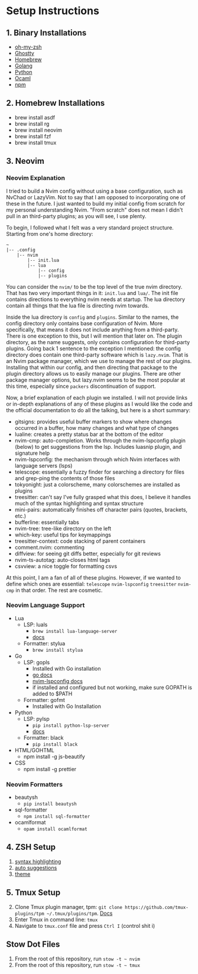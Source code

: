 # Setup Instructions

## 1. Binary Installations

- [oh-my-zsh](https://ohmyz.sh/)
- [Ghostty](https://ghostty.org/)
- [Homebrew](https://brew.sh/)
- [Golang](https://go.dev/doc/install)
- [Python](https://www.python.org/downloads/)
- [Ocaml](https://ocaml.org/install#linux_mac_bsd)
- [npm](https://docs.npmjs.com/downloading-and-installing-node-js-and-npm)

## 2. Homebrew Installations

- brew install asdf
- brew install rg
- brew install neovim
- brew install fzf
- brew install tmux

## 3. Neovim

### Neovim Explanation

I tried to build a Nvim config without using a base configuration, such as NvChad or LazyVim. Not to say that I am opposed to incorporating
one of these in the future. I just wanted to build my initial config from scratch for my personal understanding Nvim. "From scratch" does not
mean I didn't pull in an third-party plugins; as you will see, I use plenty.

To begin, I followed what I felt was a very standard project structure. Starting from one's home directory:

```
~
|-- .config
    |-- nvim
        |-- init.lua
        |-- lua
            |-- config
            |-- plugins
```

You can consider the `nvim/` to be the top level of the true nvim directory. That has two very important things in it: `init.lua` and `lua/`. The init file
contains directions to everything nvim needs at startup. The lua directory contain all things that the lua file is directing nvim towards.

Inside the lua directory is `config` and `plugins`. Similar to the names, the config directory only contains base configuration of Nvim. More specifically,
that means it does not include anything from a third-party. There is one exception to this, but I will mention that later on. The plugin directory, as the name suggests,
only contains configuration for third-party plugins. Going back 1 sentence to the exception I mentioned: the config directory does contain one third-party software which is
`lazy.nvim`. That is an Nvim package manager, which we use to manage the rest of our plugins. Installing that within our config, and then directing that package to the
plugin directory allows us to easily manage our plugins. There are other package manager options, but lazy.nvim seems to be the most popular at this time, especially since
`packers` discontinuation of support.

Now, a brief explanation of each plugin we installed. I will not provide links or in-depth explanations of any of these plugins as I would like the code and the official
documentation to do all the talking, but here is a short summary:

- gitsigns: provides useful buffer markers to show where changes occurred in a buffer, how many changes and what type of changes
- lualine: creates a pretty status bar at the bottom of the editor
- nvim-cmp: auto-completion. Works through the nvim-lspconfig plugin (below) to get suggestions from the lsp. Includes luasnip plugin, and signature help
- nvim-lspconfig: the mechanism through which Nvim interfaces with language servers (lsps)
- telescope: essentially a fuzzy finder for searching a directory for files and grep-ping the contents of those files
- tokyonight: just a colorscheme, many colorschemes are installed as plugins
- treesitter: can't say I've fully grasped what this does, I believe it handles much of the syntax highlighting and syntax structure
- mini-pairs: automatically finishes off character pairs (quotes, brackets, etc.)
- bufferline: essentially tabs
- nvim-tree: tree-like directory on the left
- which-key: useful tips for keymappings
- treesitter-context: code stacking of parent containers
- comment.nvim: commenting
- diffview: for seeing git diffs better, especially for git reviews
- nvim-ts-autotag: auto-closes html tags
- csvview: a nice toggle for formatting csvs

At this point, I am a fan of all of these plugins. However, if we wanted to define which ones are essential: `telescope` `nvim-lspconfig` `treesitter` `nvim-cmp` in that order.
The rest are cosmetic.

### Neovim Language Support

- Lua
  - LSP: luals
    - `brew install lua-language-server`
    - [docs](https://luals.github.io/#install)
  - Formatter: stylua
    - `brew install stylua`
- Go
  - LSP: gopls
    - Installed with Go installation
    - [go docs](https://pkg.go.dev/golang.org/x/tools/gopls)
    - [nvim-lspconfig docs](https://github.com/neovim/nvim-lspconfig/blob/master/doc/configs.md#gopls)
    - if installed and configured but not working, make sure GOPATH is added to $PATH
  - Formatter: gofmt
    - Installed with Go Installation
- Python
  - LSP: pylsp
    - `pip install python-lsp-server`
    - [docs](https://github.com/python-lsp/python-lsp-server)
  - Formatter: black
    - `pip install black`
- HTML/GOHTML
  - npm install -g js-beautify
- CSS
  - npm install -g prettier

### Neovim Formatters

- beautysh
  - `pip install beautysh`
- sql-formatter
  - `npm install sql-formatter`
- ocamlformat
  - `opam install ocamlformat`

## 4. ZSH Setup

1. [syntax highlighting](https://github.com/zsh-users/zsh-syntax-highlighting/blob/master/INSTALL.md)
2. [auto suggestions](https://github.com/zsh-users/zsh-autosuggestions)
3. [theme](https://github.com/romkatv/powerlevel10k)

## 5. Tmux Setup

2. Clone Tmux plugin manager, tpm: `git clone https://github.com/tmux-plugins/tpm ~/.tmux/plugins/tpm`. [Docs](https://github.com/tmux-plugins/tpm)
3. Enter Tmux in command line: `tmux`
4. Navigate to `tmux.conf` file and press `Ctrl I` (control shit i)

## Stow Dot Files

1. From the root of this repository, run `stow -t ~ nvim`
2. From the root of this repository, run `stow -t ~ tmux`
